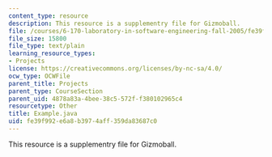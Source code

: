 ```yaml
---
content_type: resource
description: This resource is a supplementry file for Gizmoball.
file: /courses/6-170-laboratory-in-software-engineering-fall-2005/fe39f992e6a8b3974aff359da83687c0_Example.java
file_size: 15800
file_type: text/plain
learning_resource_types:
- Projects
license: https://creativecommons.org/licenses/by-nc-sa/4.0/
ocw_type: OCWFile
parent_title: Projects
parent_type: CourseSection
parent_uid: 4878a83a-4bee-38c5-572f-f380102965c4
resourcetype: Other
title: Example.java
uid: fe39f992-e6a8-b397-4aff-359da83687c0
---
```

This resource is a supplementry file for Gizmoball.
